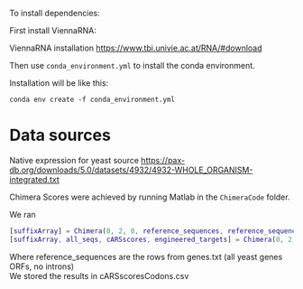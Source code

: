 To install dependencies:

First install ViennaRNA:

ViennaRNA installation
https://www.tbi.univie.ac.at/RNA/#download

Then use `conda_environment.yml` to install the conda environment.

Installation will be like this: 

```shell
conda env create -f conda_environment.yml
```


<h1>Data sources</h1>

Native expression for yeast source
https://pax-db.org/downloads/5.0/datasets/4932/4932-WHOLE_ORGANISM-integrated.txt

Chimera Scores were achieved by running Matlab in the `ChimeraCode` folder.

We ran

```matlab
[suffixArray] = Chimera(0, 2, 0, reference_sequences, reference_sequences, 1)
[suffixArray, all_seqs, cARSscores, engineered_targets] = Chimera(0, 2, 1, reference_sequences, reference_sequences, 1, suffixArray, allSeqs)
```
Where reference_sequences are the rows from genes.txt (all yeast genes ORFs, no introns) \
We stored the results in cARSscoresCodons.csv


